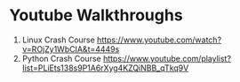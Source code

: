 # Youtube Walkthroughs

1. Linux Crash Course https://www.youtube.com/watch?v=ROjZy1WbCIA&t=4449s
2. Python Crash Course https://www.youtube.com/playlist?list=PLiEts138s9P1A6rXyg4KZQiNBB_qTkq9V